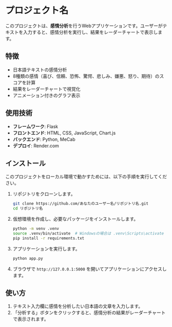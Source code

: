 
# プロジェクト名

このプロジェクトは、**感情分析**を行うWebアプリケーションです。ユーザーがテキストを入力すると、感情分析を実行し、結果をレーダーチャートで表示します。


## 特徴

- 日本語テキストの感情分析
- 8種類の感情（喜び、信頼、恐怖、驚愕、悲しみ、嫌悪、怒り、期待）のスコアを計算
- 結果をレーダーチャートで視覚化
- アニメーション付きのグラフ表示

## 使用技術

- **フレームワーク**: Flask
- **フロントエンド**: HTML, CSS, JavaScript, Chart.js
- **バックエンド**: Python, MeCab
- **デプロイ**: Render.com

## インストール

このプロジェクトをローカル環境で動かすためには、以下の手順を実行してください。

1. リポジトリをクローンします。

    ```bash
    git clone https://github.com/あなたのユーザー名/リポジトリ名.git
    cd リポジトリ名
    ```

2. 仮想環境を作成し、必要なパッケージをインストールします。

    ```bash
    python -m venv .venv
    source .venv/bin/activate  # Windowsの場合は .venv\Scripts\activate
    pip install -r requirements.txt
    ```

3. アプリケーションを実行します。

    ```bash
    python app.py
    ```

4. ブラウザで `http://127.0.0.1:5000` を開いてアプリケーションにアクセスします。

## 使い方

1. テキスト入力欄に感情を分析したい日本語の文章を入力します。
2. 「分析する」ボタンをクリックすると、感情分析の結果がレーダーチャートで表示されます。

